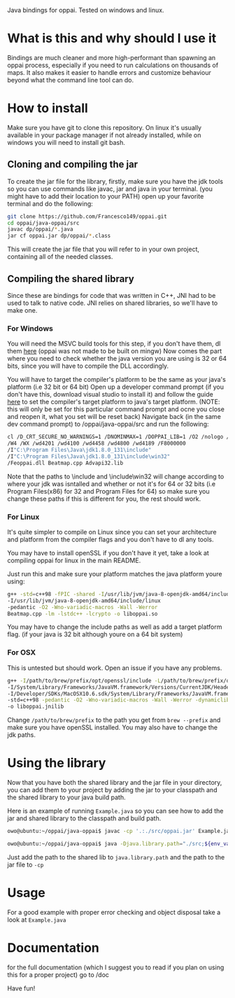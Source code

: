 Java bindings for oppai. Tested on windows and linux.

# What is this and why should I use it
Bindings are much cleaner and more high-performant than spawning an oppai process,
especially if you need to run calculations on thousands of maps.
It also makes it easier to handle errors and customize behaviour beyond what
the command line tool can do.

# How to install
Make sure you have git to clone this repository. On linux it's usually available
in your package manager if not already installed, while on windows you will need
to install git bash.

## Cloning and compiling the jar

To create the jar file for the library, firstly, make sure you have the jdk tools so you can use commands
like javac, jar and java in your terminal. (you might have to add their location to your PATH)
open up your favorite terminal and do the following:

```bash
git clone https://github.com/Francesco149/oppai.git
cd oppai/java-oppai/src
javac dp/oppai/*.java
jar cf oppai.jar dp/oppai/*.class
```
This will create the jar file that you will refer to in your own project, containing all of the
needed classes.

## Compiling the shared library

Since these are bindings for code that was written in C++, JNI had to be used
to talk to native code. JNI relies on shared libraries, so we'll have to make one.

### For Windows

You will need the MSVC build tools for this step, if you don't have them,
dl them [here](http://landinghub.visualstudio.com/visual-cpp-build-tools)
(oppai was not made to be built on mingw)
Now comes the part where you need to check whether the java version you are using is 
32 or 64 bits, since you will have to compile the DLL accordingly.

You will have to target the compiler's platform to be the same as your java's platform (i.e 32 bit or 64 bit)
Open up a developer command prompt (if you don't have this, download visual studio to install it)
and follow the guide [here](https://msdn.microsoft.com/en-us/library/f2ccy3wt.aspx) to set the compiler's
target platform to java's target platform. (NOTE: this will only be set for this particular command prompt and ocne you close and reopen it,
what you set will be reset back)
Navigate back (in the same dev command prompt) to /oppai/java-oppai/src and run the following:

```bash
cl /D_CRT_SECURE_NO_WARNINGS=1 /DNOMINMAX=1 /DOPPAI_LIB=1 /O2 /nologo /MD /LD /Gm /GR /EHsc 
/W4 /WX /wd4201 /wd4100 /wd4458 /wd4800 /wd4189 /F8000000 
/I"C:\Program Files\Java\jdk1.8.0_131\include" 
/I"C:\Program Files\Java\jdk1.8.0_131\include\win32" 
/Feoppai.dll Beatmap.cpp Advapi32.lib
```

Note that the paths to \include and \include\win32 will change according to where your jdk
was isntalled and whether or not it's for 64 or 32 bits (i.e Program Files(x86) for 32 and Program Files for 64)
so make sure you change these paths if this is different for you, the rest should work.

### For Linux

It's quite simpler to compile on Linux since you can set your architecture and platform from the compiler flags
and you don't have to dl any tools.

You may have to install openSSL if you don't have it yet, take a look at compiling oppai for linux in the main README.

Just run this and make sure your platform matches the java platform youre using:
```bash
g++ -std=c++98 -fPIC -shared -I/usr/lib/jvm/java-8-openjdk-amd64/include
-I/usr/lib/jvm/java-8-openjdk-amd64/include/linux
-pedantic -O2 -Wno-variadic-macros -Wall -Werror
Beatmap.cpp -lm -lstdc++ -lcrypto -o liboppai.so
```
You may have to change the include paths as well as add a target platform flag. (if your java is 32 bit although youre on a 64 bit system)

### For OSX

This is untested but should work. Open an issue if you have any problems.

```bash
g++ -I/path/to/brew/prefix/opt/openssl/include -L/path/to/brew/prefix/opt/openssl/lib
-I/System/Library/Frameworks/JavaVM.framework/Versions/CurrentJDK/Headers
-I/Developer/SDKs/MacOSX10.6.sdk/System/Library/Frameworks/JavaVM.framework/Versions/A/Headers
-std=c++98 -pedantic -O2 -Wno-variadic-macros -Wall -Werror -dynamiclib Beatmap.cpp -lm -lstdc++ -lcrypto
-o liboppai.jnilib
```
Change ```/path/to/brew/prefix``` to the path you get from ```brew --prefix``` and make sure you have openSSL
installed.
You may also have to change the jdk paths.

# Using the library

Now that you have both the shared library and the jar file in your directory, you can add them to your project 
by adding the jar to your classpath and the shared library to your java build path.

Here is an example of running `Example.java` so you can see how to add the jar and shared library to the classpath and build path.

```bash
owo@ubuntu:~/oppai/java-oppai$ javac -cp '.:./src/oppai.jar' Example.java

owo@ubuntu:~/oppai/java-oppai$ java -Djava.library.path="./src;${env_var:PATH}" -cp '.:./src/oppai.jar' Example /path/to/song.osu
```
Just add the path to the shared lib to `java.library.path` and the path to the jar file to `-cp`

# Usage

For a good example with proper error checking and object disposal take a look at ```Example.java```

# Documentation

for the full documentation (which I suggest you to read if you plan on using this for a proper project) go to /doc

Have fun!
